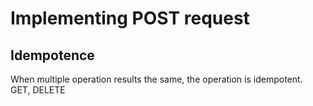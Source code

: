 # Implementing POST request

## Idempotence
When multiple operation results the same, the operation is idempotent.  
GET, DELETE